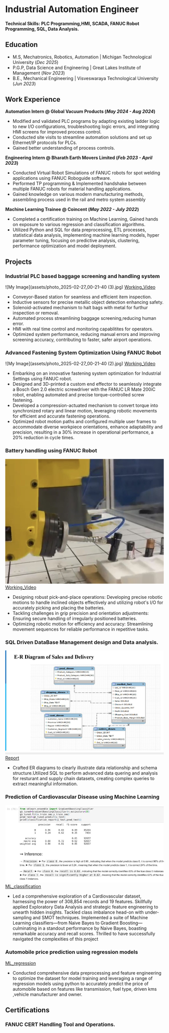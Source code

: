 

# Industrial Automation Engineer

#### Technical Skills: PLC Programming,HMI, SCADA, FANUC Robot Programming, SQL, Data Analysis.

## Education
- M.S, Mechatronics, Robotics, Automation | Michigan Technological University (_Dec 2025_)								       		
- P.G.P, Data Science and Engineering	| Great Lakes Institute of Management (_Nov 2023_)	 			        		
- B.E., Mechanical Engineering | Visveswaraya Technological University (_Jun 2023_) 

## Work Experience
**Automation Intern @ Global Vacuum Products (_May 2024 - Aug 2024_)**
- Modified and validated PLC programs by adapting existing ladder logic to new I/O configurations, troubleshooting logic errors, and integrating HMI screens for improved process control.
- Conducted site visits to streamline automation solutions and set up Ethernet/IP protocols for PLCs.
- Gained better understanding of process controls.
  
**Engineering Intern @ Bharath Earth Movers Limited (_Feb 2023 - April 2023_)**
- Conducted Virtual Robot Simulations of FANUC robots for spot welding applications using FANUC Roboguide software.
- Performed TP programming & Implemented handshake between multiple FANUC robots for material handling applications.
- Gained knowledge on various modern manufacturing methods, assembling process used in the rail and metro system assembly

**Machine Learning Trainee @ Coincent (_May 2022 - July 2022_)**
- Completed a certification training on Machine Learning, Gained hands on exposure to various regression and classification algorithms.
- Utilized Python and SQL for data preprocessing, ETL processes, statistical data analysis, implementing machine learning models, hyper parameter tuning, focusing on predictive analysis, clustering, performance 
  optimization and model deployment.

## Projects
### Industrial PLC based baggage screening and handling system
![My Image](assets/photo_2025-02-27_00-21-40 (3).jpg)
[Working_Video](https://drive.google.com/file/d/1959Smn38cHqRDUb8IQwfy_RVYfFuzoZ6/view?usp=drive_link)
- Conveyor-Based station for seamless and efficient item inspection.
- Inductive sensors for precise metallic object detection enhancing safety.
- Solenoid-activated mechanism to halt bags with metal for furthur inspection or removal.
- Automated process streamlining baggage screening,reducing human error.
- HMI with real time control and monitoring capablitites for operators.
- Optimized system performance, reducing manual errors and improving screening accuracy, contributing to faster, safer airport operations.
  

### Advanced Fastening System Optimization Using FANUC Robot
![My Image](assets/photo_2025-02-27_00-21-40 (2).jpg)
[Working_Video](https://drive.google.com/file/d/1YfVGEPDNU5vbAQu1wvEC7NbdfexSx1gg/view?usp=drive_link)

- Embarking on an innovative fastening system optimization for Industrial Settings using FANUC robot. 
- Designed and 3D-printed a custom end effector to seamlessly integrate a Bosch Gen 2.0 electric screwdriver with the FANUC LR Mate 200iC robot, enabling automated and precise torque-controlled screw fastening. 
- Developed a compression-actuated mechanism to convert torque into synchronized rotary and linear motion, leveraging robotic movements for efficient and accurate fastening operations. 
- Optimized robot motion paths and configured multiple user frames to accommodate diverse workpiece orientations, enhance adaptability and precision, resulting in a 30% increase in operational performance, a 20% 
  reduction in cycle times.

### Battery handling using FANUC Robot
![My Image](assets/photo_2025-02-27_00-21-40.jpg)
[Working_Video](https://drive.google.com/file/d/1s7rbbNLWDFGbCjEYHxYW-8YmuNVPgY4s/view?usp=drive_link)
- Designing robust pick-and-place operations: Developing precise robotic motions to handle inclined objects effectively and utilizing robot's I/O for accurately picking and placing the batteries.
- Tackling challenges in grip precision and orientation adjustments: Ensuring secure handling of irregularly positioned batteries.
- Optimizing robotic motion for efficiency and accuracy: Streamlining movement sequences for reliable performance in repetitive tasks.

### SQL Driven DataBase Management design and Data analysis.
![My Image](assets/photo_2025-02-27_01-51-02.jpg)
[Report](https://docs.google.com/presentation/d/12dAn-hdMEfNlKBexlSGdcOpKyiXE27LR/edit?usp=drive_link&ouid=115028343743082697341&rtpof=true&sd=true)
- Crafted ER diagrams to clearly illustrate data relationship and schema structure.Utilized SQL to perform advanced data quering and analysis for resturant and supply chain datasets, creating complex queries to extract meaningful information.
  
### Prediction of Cardiovascular Disease using Machine Learning
![My Image](assets/photo_2025-02-27_01-49-47.jpg)
[ML_classification](https://drive.google.com/file/d/199sTHk4ELnh7AEVgIO1uo2BRP1IV_nb9/view?usp=drive_link)
- Led a comprehensive exploration of a Cardiovascular dataset, harnessing the power of 308,854 records and 19 features. Skillfully applied Exploratory Data Analysis and strategic feature engineering to unearth 
  hidden insights. Tackled class imbalance head-on with under-sampling and SMOT techniques. Implemented a suite of Machine Learning classifiers—from Naive Bayes to Gradient Boosting—culminating in a standout 
  performance by Naive Bayes, boasting remarkable accuracy and recall scores. Thrilled to have successfully navigated the complexities of this project
  
### Automobile price prediction using regression models
[ML_regression](https://drive.google.com/file/d/174B42unMLL7iDoApJK_Y4JO0QNXAzlzX/view?usp=drive_link)
- Conducted comprehensive data preprocessing and feature engineering to optimize the dataset for model training and leveraging a range of regression models using python to accurately predict the price of 
  automobile based on features like transmission, fuel type, driven kms ,vehicle manufacturer and owner.

## Certifications
### FANUC CERT Handling Tool and Operations.
  
  



